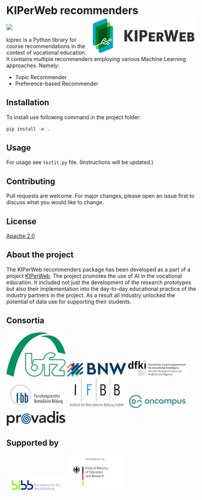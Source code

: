 # KIPerWeb recommenders <img align="right" height="100" top=-100 src="figures/kip.jpg">
[![](https://img.shields.io/badge/lifecycle-experimental-orange.svg)](https://lifecycle.r-lib.org/articles/stages.html#experimental)

kiprec is a Python library for course recommendations in the context of vocational
education. It contains multiple recommenders employing various Machine Learning
approaches. Namely:
- Topic Recommender
- Preference-based Recommender

## Installation
To install use following command in the project folder:
```python
pip install -e .
```

## Usage
For usage see `testit.py` file. (Instructions will be updated.)

## Contributing
Pull requests are welcome. For major changes, please open an issue first to 
discuss what you would like to change.

## License
[Apache 2.0](https://www.apache.org/licenses/LICENSE-2.0)

## About the project

The KIPerWeb recommenders package has been developed as a part of a project [KIPerWeb](https://www.f-bb.de/unsere-arbeit/projekte/ki-gestuetzte-personalisierung-in-der-berufsbezogenen-weiterbildung-kiperweb). The project
promotes the use of AI in the vocational education. It included not just the development
of the research prototypes but also their implementation into the day-to-day educational
practice of the industry partners in the project. As a result all industry unlocked
the potential of data use for supporting their students.

## Consortia

![](/figures/bfz.jpg)
![](/figures/bnw.jpg)
![](/figures/dfki.jpg)
![](/figures/f-bb.jpg)
![](/figures/ifbb.jpg)
![](/figures/oncampus.jpg)
![](/figures/provadis.jpg)

## Supported by

![](/figures/bibb.png)
![](/figures/bmbf.png)
